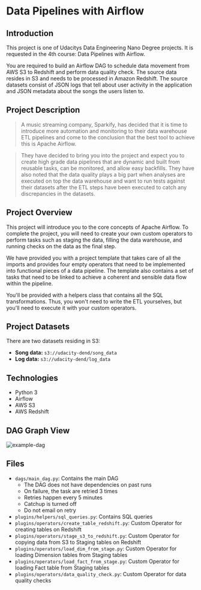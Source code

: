 # Data Pipelines with Airflow

## Introduction
This project is one of Udacitys Data Engineering Nano Degree projects. It is requested in the 4th course: Data Pipelines with Airflow.

You are required to build an Airflow DAG to schedule data movement from AWS S3 to Redshift and perform data quality check. The source data resides in S3 and needs to be processed in Amazon Redshift. The source datasets consist of JSON logs that tell about user activity in the application and JSON metadata about the songs the users listen to.

## Project Description
>A music streaming company, Sparkify, has decided that it is time to introduce more automation and monitoring to their data warehouse ETL pipelines and come to the conclusion that the best tool to achieve this is Apache Airflow.

>They have decided to bring you into the project and expect you to create high grade data pipelines that are dynamic and built from reusable tasks, can be monitored, and allow easy backfills. They have also noted that the data quality plays a big part when analyses are executed on top the data warehouse and want to run tests against their datasets after the ETL steps have been executed to catch any discrepancies in the datasets.

## Project Overview
This project will introduce you to the core concepts of Apache Airflow. To complete the project, you will need to create your own custom operators to perform tasks such as staging the data, filling the data warehouse, and running checks on the data as the final step.

We have provided you with a project template that takes care of all the imports and provides four empty operators that need to be implemented into functional pieces of a data pipeline. The template also contains a set of tasks that need to be linked to achieve a coherent and sensible data flow within the pipeline.

You'll be provided with a helpers class that contains all the SQL transformations. Thus, you won't need to write the ETL yourselves, but you'll need to execute it with your custom operators.

## Project Datasets
There are two datasets residing in S3:

- **Song data:** `s3://udacity-dend/song_data`
- **Log data:** `s3://udacity-dend/log_data`

## Technologies
- Python 3
- Airflow
- AWS S3
- AWS Redshift

## DAG Graph View
![example-dag](https://github.com/JyotinP/airflow-data-pipelines-udend/assets/51038502/f194361d-2523-4f52-86d3-9f20f7821030)

## Files
- `dags/main_dag.py`: Contains the main DAG
  - The DAG does not have dependencies on past runs
  - On failure, the task are retried 3 times
  - Retries happen every 5 minutes
  - Catchup is turned off
  - Do not email on retry
- `plugins/helpers/sql_queries.py`: Contains SQL queries
- `plugins/operators/create_table_redshift.py`: Custom Operator for creating tables on Redshift
- `plugins/operators/stage_s3_to_redshift.py`: Custom Operator for copying data from S3 to Staging tables on Redshift
- `plugins/operators/load_dim_from_stage.py`: Custom Operator for loading Dimension tables from Staging tables
- `plugins/operators/load_fact_from_stage.py`: Custom Operator for loading Fact table from Staging tables
- `plugins/operators/data_quality_check.py`: Custom Operator for data quality checks

